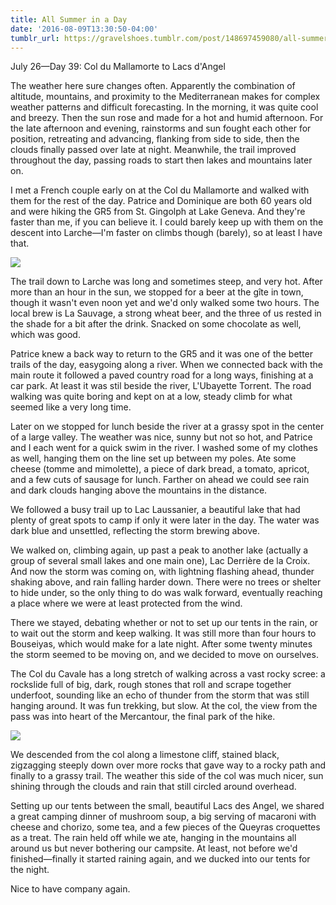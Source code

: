 ```yaml
---
title: All Summer in a Day
date: '2016-08-09T13:30:50-04:00'
tumblr_url: https://gravelshoes.tumblr.com/post/148697459080/all-summer-in-a-day
---
```


July 26—Day 39: Col du Mallamorte to Lacs d'Angel

The weather here sure changes often. Apparently the combination of
altitude, mountains, and proximity to the Mediterranean makes for
complex weather patterns and difficult forecasting. In the morning, it
was quite cool and breezy. Then the sun rose and made for a hot and
humid afternoon. For the late afternoon and evening, rainstorms and sun
fought each other for position, retreating and advancing, flanking from
side to side, then the clouds finally passed over late at night.
Meanwhile, the trail improved throughout the day, passing roads to start
then lakes and mountains later on.

I met a French couple early on at the Col du Mallamorte and walked with
them for the rest of the day. Patrice and Dominique are both 60 years
old and were hiking the GR5 from St. Gingolph at Lake Geneva. And
they're faster than me, if you can believe it. I could barely keep up
with them on the descent into Larche—I'm faster on climbs though
(barely), so at least I have that.

![](https://66.media.tumblr.com/411979e262813961a49c0d5f49e4b701/tumblr_inline_obl6r0QCmZ1uncvcw_1280.jpg)

The trail down to Larche was long and sometimes steep, and very hot.
After more than an hour in the sun, we stopped for a beer at the gîte in
town, though it wasn't even noon yet and we'd only walked some two
hours. The local brew is La Sauvage, a strong wheat beer, and the three
of us rested in the shade for a bit after the drink. Snacked on some
chocolate as well, which was good.

Patrice knew a back way to return to the GR5 and it was one of the
better trails of the day, easygoing along a river. When we connected
back with the main route it followed a paved country road for a long
ways, finishing at a car park. At least it was stil beside the river,
L'Ubayette Torrent. The road walking was quite boring and kept on at a
low, steady climb for what seemed like a very long time.

Later on we stopped for lunch beside the river at a grassy spot in the
center of a large valley. The weather was nice, sunny but not so hot,
and Patrice and I each went for a quick swim in the river. I washed some
of my clothes as well, hanging them on the line set up between my poles.
Ate some cheese (tomme and mimolette), a piece of dark bread, a tomato,
apricot, and a few cuts of sausage for lunch. Farther on ahead we could
see rain and dark clouds hanging above the mountains in the distance.

We followed a busy trail up to Lac Laussanier, a beautiful lake that had
plenty of great spots to camp if only it were later in the day. The
water was dark blue and unsettled, reflecting the storm brewing above.

We walked on, climbing again, up past a peak to another lake (actually a
group of several small lakes and one main one), Lac Derrière de la
Croix. And now the storm was coming on, with lightning flashing ahead,
thunder shaking above, and rain falling harder down. There were no trees
or shelter to hide under, so the only thing to do was walk forward,
eventually reaching a place where we were at least protected from the
wind.

There we stayed, debating whether or not to set up our tents in the
rain, or to wait out the storm and keep walking. It was still more than
four hours to Bouseiyas, which would make for a late night. After some
twenty minutes the storm seemed to be moving on, and we decided to move
on ourselves.

The Col du Cavale has a long stretch of walking across a vast rocky
scree: a rockslide full of big, dark, rough stones that roll and scrape
together underfoot, sounding like an echo of thunder from the storm that
was still hanging around. It was fun trekking, but slow. At the col, the
view from the pass was into heart of the Mercantour, the final park of
the hike.

![](https://66.media.tumblr.com/54a6b79b8a28eed1beb86486e79291ee/tumblr_inline_objfwxXnWN1uncvcw_1280.jpg)

We descended from the col along a limestone cliff, stained black,
zigzagging steeply down over more rocks that gave way to a rocky path
and finally to a grassy trail. The weather this side of the col was much
nicer, sun shining through the clouds and rain that still circled around
overhead.

Setting up our tents between the small, beautiful Lacs des Angel, we
shared a great camping dinner of mushroom soup, a big serving of
macaroni with cheese and chorizo, some tea, and a few pieces of the
Queyras croquettes as a treat. The rain held off while we ate, hanging
in the mountains all around us but never bothering our campsite. At
least, not before we'd finished—finally it started raining again, and we
ducked into our tents for the night.

Nice to have company again.

